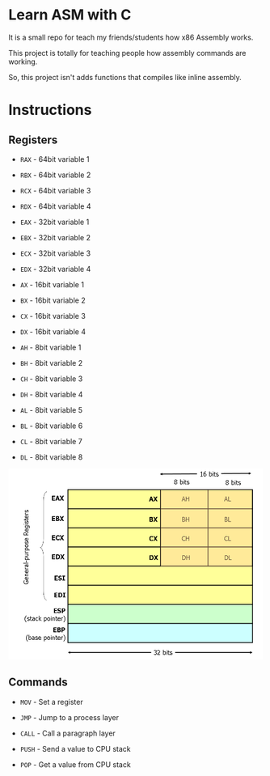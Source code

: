 # Learn ASM with C

It is a small repo for teach my friends/students how x86 Assembly works.

This project is totally for teaching people how assembly commands are working.

So, this project isn't adds functions that compiles like inline assembly.

# Instructions

## Registers

* `RAX` - 64bit variable 1

* `RBX` - 64bit variable 2

* `RCX` - 64bit variable 3

* `RDX` - 64bit variable 4

* `EAX` - 32bit variable 1

* `EBX` - 32bit variable 2

* `ECX` - 32bit variable 3

* `EDX` - 32bit variable 4

* `AX` - 16bit variable 1

* `BX` - 16bit variable 2

* `CX` - 16bit variable 3

* `DX` - 16bit variable 4

* `AH` - 8bit variable 1

* `BH` - 8bit variable 2

* `CH` - 8bit variable 3

* `DH` - 8bit variable 4

* `AL` - 8bit variable 5

* `BL` - 8bit variable 6

* `CL` - 8bit variable 7

* `DL` - 8bit variable 8

<img src="https://raw.githubusercontent.com/TeomanDeniz/TeomanDeniz/main/images/repo_projects/learn_asm_with_c/table.png">

## Commands

* `MOV` - Set a register

* `JMP` - Jump to a process layer

* `CALL` - Call a paragraph layer

* `PUSH` - Send a value to CPU stack

* `POP` - Get a value from CPU stack
